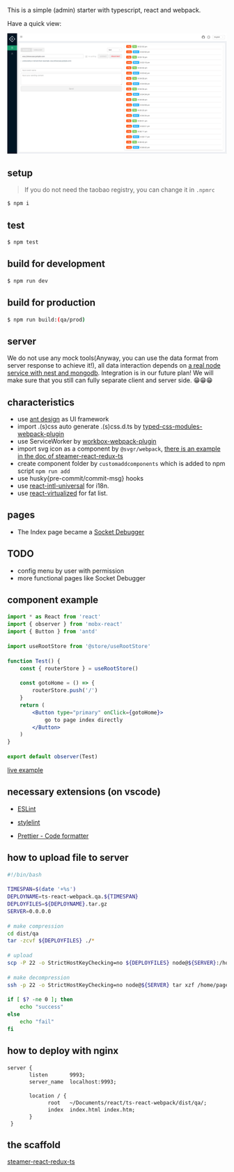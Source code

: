 This is a simple (admin) starter with typescript, react and webpack.

Have a quick view:

<img src="./screenshot.png" width="900">

## setup

> If you do not need the taobao registry, you can change it in `.npmrc`

```bash
$ npm i
```

## test

```bash
$ npm test
```

## build for development

```bash
$ npm run dev
```

## build for production

```bash
$ npm run build:(qa/prod)
```

## server

We do not use any mock tools(Anyway, you can use the data format from server response to achieve it!), all data interaction depends on [a real node service with nest and mongodb](https://github.com/jackple/showcase). Integration is in our future plan! We will make sure that you still can fully separate client and server side. 😁😁😁

## characteristics

-   use [ant design](https://ant.design/index-cn) as UI framework
-   import .(s)css auto generate .(s)css.d.ts by [typed-css-modules-webpack-plugin](https://github.com/dropbox/typed-css-modules-webpack-plugin)
-   use ServiceWorker by [workbox-webpack-plugin](https://developers.google.com/web/tools/workbox/modules/workbox-webpack-plugin)
-   import svg icon as a component by `@svgr/webpack`, [there is an example in the doc of steamer-react-redux-ts](https://github.com/YDJ-FE/steamer-react-ts/blob/master/docs/svg.md)
-   create component folder by `customaddcomponents` which is added to npm script `npm run add`
-   use husky{pre-commit/commit-msg} hooks
-   use [react-intl-universal](https://github.com/alibaba/react-intl-universal) for i18n.
-   use [react-virtualized](https://github.com/bvaughn/react-virtualized) for fat list.

## pages

-   The Index page became a [Socket Debugger](https://starter.jackple.com/#/)

## TODO

-   config menu by user with permission
-   more functional pages like Socket Debugger

## component example

```jsx
import * as React from 'react'
import { observer } from 'mobx-react'
import { Button } from 'antd'

import useRootStore from '@store/useRootStore'

function Test() {
    const { routerStore } = useRootStore()

    const gotoHome = () => {
        routerStore.push('/')
    }
    return (
        <Button type="primary" onClick={gotoHome}>
            go to page index directly
        </Button>
    )
}

export default observer(Test)
```

[live example](https://github.com/YDJ-FE/ts-react-webpack4/blob/master/src/containers/views/Login/index.tsx?1532570619900)

## necessary extensions (on vscode)

-   [ESLint](https://marketplace.visualstudio.com/items?itemName=dbaeumer.vscode-eslint)

-   [stylelint](https://marketplace.visualstudio.com/items?itemName=shinnn.stylelint)

-   [Prettier - Code formatter](https://marketplace.visualstudio.com/items?itemName=esbenp.prettier-vscode)

## how to upload file to server

```bash
#!/bin/bash

TIMESPAN=$(date '+%s')
DEPLOYNAME=ts-react-webpack.qa.${TIMESPAN}
DEPLOYFILES=${DEPLOYNAME}.tar.gz
SERVER=0.0.0.0

# make compression
cd dist/qa
tar -zcvf ${DEPLOYFILES} ./*

# upload
scp -P 22 -o StrictHostKeyChecking=no ${DEPLOYFILES} node@${SERVER}:/home/pages/ts-react-webpack/tarfiles

# make decompression
ssh -p 22 -o StrictHostKeyChecking=no node@${SERVER} tar xzf /home/pages/ts-react-webpack/tarfiles/${DEPLOYFILES} -C /home/pages/ts-react-webpack

if [ $? -ne 0 ]; then
    echo "success"
else
    echo "fail"
fi
```

## how to deploy with nginx

```nginx
server {
       listen       9993;
       server_name  localhost:9993;

       location / {
             root   ~/Documents/react/ts-react-webpack/dist/qa/;
             index  index.html index.htm;
       }
 }
```

## the scaffold

[steamer-react-redux-ts](https://github.com/YDJ-FE/steamer-react-redux-ts)
